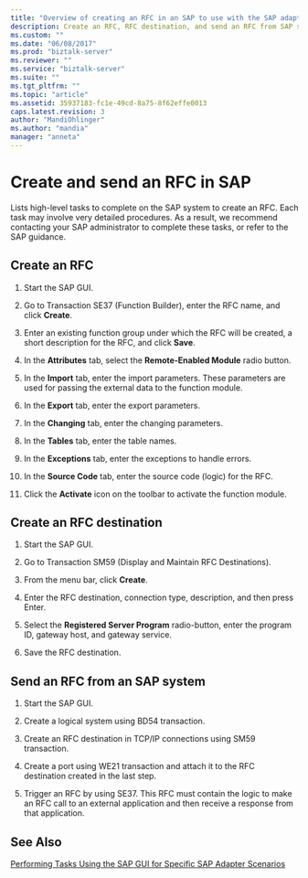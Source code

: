 ```yaml
---
title: "Overview of creating an RFC in an SAP to use with the SAP adapter in BizTalk | Microsoft Docs"
description: Create an RFC, RFC destination, and send an RFC from SAP system - BizTalk Adapter Pack (BAP)
ms.custom: ""
ms.date: "06/08/2017"
ms.prod: "biztalk-server"
ms.reviewer: ""
ms.service: "biztalk-server"
ms.suite: ""
ms.tgt_pltfrm: ""
ms.topic: "article"
ms.assetid: 35937183-fc1e-49cd-8a75-8f62effe0013
caps.latest.revision: 3
author: "MandiOhlinger"
ms.author: "mandia"
manager: "anneta"
---
```

# Create and send an RFC in SAP
Lists high-level tasks to complete on the SAP system to create an RFC. Each task may involve very detailed procedures. As a result, we recommend contacting your SAP administrator to complete these tasks, or refer to the SAP guidance.  
  
## Create an RFC  
  
1.  Start the SAP GUI.  
  
2.  Go to Transaction SE37 (Function Builder), enter the RFC name, and click **Create**.  
  
3.  Enter an existing function group under which the RFC will be created, a short description for the RFC, and click **Save**.  
  
4.  In the **Attributes** tab, select the **Remote-Enabled Module** radio button.  
  
5.  In the **Import** tab, enter the import parameters. These parameters are used for passing the external data to the function module.  
  
6.  In the **Export** tab, enter the export parameters.  
  
7.  In the **Changing** tab, enter the changing parameters.  
  
8.  In the **Tables** tab, enter the table names.  
  
9. In the **Exceptions** tab, enter the exceptions to handle errors.  
  
10. In the **Source Code** tab, enter the source code (logic) for the RFC.  
  
11. Click the **Activate** icon on the toolbar to activate the function module.  

## Create an RFC destination  
  
1.  Start the SAP GUI.  
  
2.  Go to Transaction SM59 (Display and Maintain RFC Destinations).  
  
3.  From the menu bar, click **Create**.  
  
4.  Enter the RFC destination, connection type, description, and then press Enter.  
  
5.  Select the **Registered Server Program** radio-button, enter the program ID, gateway host, and gateway service.  
  
6.  Save the RFC destination.  

## Send an RFC from an SAP system  
  
1.  Start the SAP GUI.  
  
2.  Create a logical system using BD54 transaction.  
  
3.  Create an RFC destination in TCP/IP connections using SM59 transaction.  
  
4.  Create a port using WE21 transaction and attach it to the RFC destination created in the last step.  
  
5.  Trigger an RFC by using SE37. This RFC must contain the logic to make an RFC call to an external application and then receive a response from that application.  
  
## See Also  
 [Performing Tasks Using the SAP GUI for Specific SAP Adapter Scenarios](performing-tasks-using-the-sap-gui-for-specific-sap-adapter-scenarios.md)